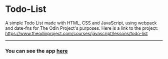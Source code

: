 # Todo-List

A simple Todo List made with HTML, CSS and JavaScript, using webpack and date-fns for The Odin Project's purposes. Here is a link to the project: https://www.theodinproject.com/courses/javascript/lessons/todo-list

---

### You can see the app [here](https://m-rejdych.github.io/Todo-List/)
